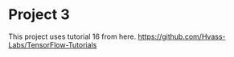 # Project 3
This project uses tutorial 16 from here. https://github.com/Hvass-Labs/TensorFlow-Tutorials
